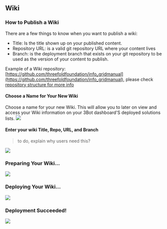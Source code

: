 ## Wiki

### How to Publish a Wiki

There are a few things to know when you want to publish a wiki:
- Title: Is the title shown up on your published content.
- Repository URL: is a valid git repository URL where your content lives
- Branch: is the deployment branch that exists on your git repository to be used as the version of your content to publish.

Example of a Wiki repository: [https://github.com/threefoldfoundation/info_gridmanual](https://github.com/threefoldfoundation/info_gridmanual), please check [repository structure for more info](https://github.com/crystaluniverse/publishingtools/blob/development/docs/repo_layout.md)

#### Choose a Name for Your New Wiki
Choose a name for your new Wiki. This will allow you to later on view and access your Wiki information on your 3Bot dashboard'S deployed solutions lists.
![](img/wiki_1.png)

#### Enter your wiki Title, Repo, URL, and Branch

> to do, explain why users need this?

![](img/wiki_2.png)


### Preparing Your Wiki...
![](img/wiki_6.png)

### Deploying Your Wiki...
![](img/wiki_8.png)

### Deployment Succeeded!
![](img/wiki_9.png)


